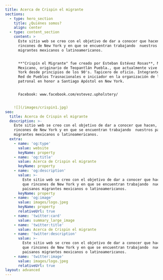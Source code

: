 ```yaml
---
title: Acerca de Crispin el migrante
sections:
  - type: hero_section
    title: ¿Quiénes somos?
    align: center
  - type: content_section
    content: >
      Este sitio web se creo con el objetivo de dar a conocer que hacen, en que
      rincones de New York y en que se encuentran trabajando  nuestros paisanos
      migrantes mexicanos o latinoamericanos.


      **"Crispín el Migrante" fue creado por Esteban Estévez Rosas**, Migrante
      Mexicano, originario de Teopantlán Puebla., que actualmente vive en New
      York desde principios de los 90's. Tapicero de oficio. Integrante de  la
      Red de Pueblos Trasnacionales e iniciador en la organización de la fiesta
      patronal en honor a Santiago Apóstol en New York.


      Facebook: www.facebook.com/estevez.upholstery/


    ![](/images/crispin1.jpg)
seo:
  title: Acerca de Crispin el migrante
  description: >-
    Este sitio web se creo con el objetivo de dar a conocer que hacen, en que
    rincones de New York y en que se encuentran trabajando  nuestros paisanos
    migrantes mexicanos o latinoamericanos.
  extra:
    - name: 'og:type'
      value: website
      keyName: property
    - name: 'og:title'
      value: Acerca de Crispin el migrante
      keyName: property
    - name: 'og:description'
      value: >-
        Este sitio web se creo con el objetivo de dar a conocer que hacen, en
        que rincones de New York y en que se encuentran trabajando  nuestros
        paisanos migrantes mexicanos o latinoamericanos.
      keyName: property
    - name: 'og:image'
      value: images/logo.jpeg
      keyName: property
      relativeUrl: true
    - name: 'twitter:card'
      value: summary_large_image
    - name: 'twitter:title'
      value: Acerca de Crispin el migrante
    - name: 'twitter:description'
      value: >-
        Este sitio web se creo con el objetivo de dar a conocer que hacen, en
        que rincones de New York y en que se encuentran trabajando  nuestros
        paisanos migrantes mexicanos o latinoamericanos.
    - name: 'twitter:image'
      value: images/logo.jpeg
      relativeUrl: true
layout: advanced
---
```

